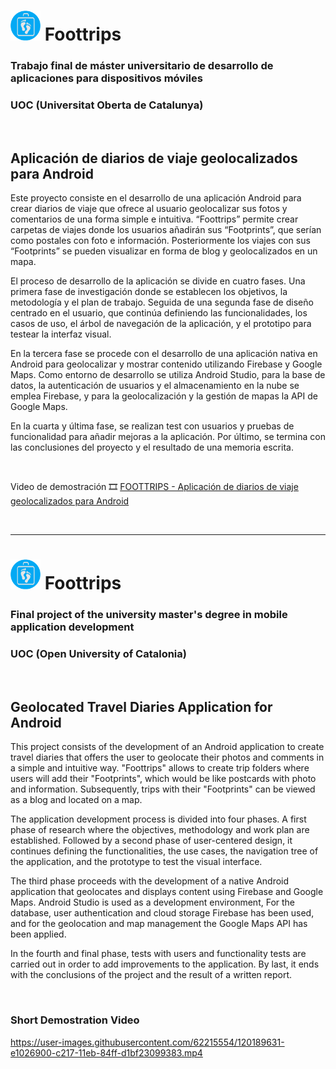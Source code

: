 # <img title="Foottrips" alt="Foottrips" src="https://github.com/dfzfz7/dfzfz7/blob/main/assets/foottrips.png" width="48" height="48" />  Foottrips 

### Trabajo final de máster universitario de desarrollo de aplicaciones para dispositivos móviles 
### UOC (Universitat Oberta de Catalunya)

<br>

## Aplicación de diarios de viaje geolocalizados para Android 

Este proyecto consiste en el desarrollo de una aplicación Android para crear diarios de viaje que ofrece al usuario geolocalizar sus fotos y comentarios de una forma simple e intuitiva. “Foottrips” permite crear carpetas de viajes donde los usuarios añadirán sus “Footprints”, que serían como postales con foto e información. Posteriormente los viajes con sus “Footprints” se pueden visualizar en forma de blog y geolocalizados en un mapa. 

El proceso de desarrollo de la aplicación se divide en cuatro fases. Una primera fase de investigación donde se establecen los objetivos, la metodología y el plan de trabajo. Seguida de una segunda fase de diseño centrado en el usuario, que continúa definiendo las funcionalidades, los casos de uso, el árbol de navegación de la aplicación, y el prototipo para testear la interfaz visual. 

En la tercera fase se procede con el desarrollo de una aplicación nativa en Android para geolocalizar y mostrar contenido utilizando Firebase y Google Maps. Como entorno de desarrollo se utiliza Android Studio, para la base de datos, la autenticación de usuarios y el almacenamiento en la nube se emplea Firebase, y para la geolocalización y la gestión de mapas la API de Google Maps. 

En la cuarta y última fase, se realizan test con usuarios y pruebas de funcionalidad para añadir mejoras a la aplicación. Por último, se termina con las conclusiones del proyecto y el resultado de una memoria escrita.

<br>

Video de demostración 🎞️ [FOOTTRIPS - Aplicación de diarios de viaje geolocalizados para Android](https://odysee.com/@dfzfz7:b/Foottrips-Android-App-Video:c)

<br>

<hr>

# <img title="Foottrips" alt="Foottrips" src="https://github.com/dfzfz7/dfzfz7/blob/main/assets/foottrips.png" width="48" height="48" />  Foottrips 

### Final project of the university master's degree in mobile application development 
### UOC (Open University of Catalonia)

<br>

## Geolocated Travel Diaries Application for Android

This project consists of the development of an Android application to create travel diaries that offers the user to geolocate their photos and comments in a simple and intuitive way. "Foottrips" allows to create trip folders where users will add their "Footprints", which would be like postcards with photo and information. Subsequently, trips with their "Footprints" can be viewed as a blog and located on a map. 

The application development process is divided into four phases. A first phase of research where the objectives, methodology and work plan are established. Followed by a second phase of user-centered design, it continues defining the functionalities, the use cases, the navigation tree of the application, and the prototype to test the visual interface. 

The third phase proceeds with the development of a native Android application that geolocates and displays content using Firebase and Google Maps. Android Studio is used as a development environment, For the database, user authentication and cloud storage Firebase has been used, and for the geolocation and map management the Google Maps API has been applied. 

In the fourth and final phase, tests with users and functionality tests are carried out in order to add improvements to the application. By last, it ends with the conclusions of the project and the result of a written report.

<br>

### Short Demostration Video

https://user-images.githubusercontent.com/62215554/120189631-e1026900-c217-11eb-84ff-d1bf23099383.mp4


